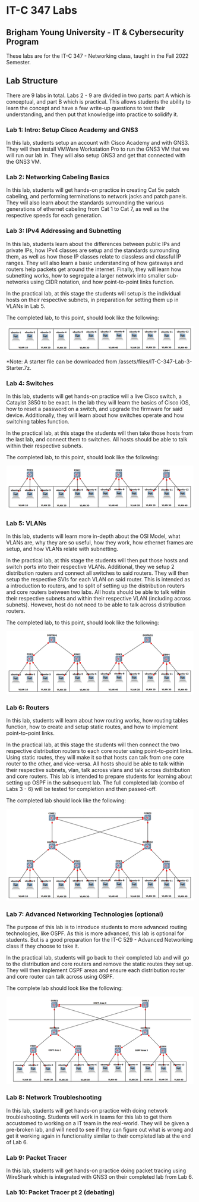 # IT-C 347 Labs
## Brigham Young University - IT & Cybersecurity Program

These labs are for the IT-C 347 - Networking class, taught in the Fall 2022 Semester.

## Lab Structure

There are 9 labs in total. Labs 2 - 9 are divided in two parts: part A which is conceptual, and part B which is practical. This allows students the ability to learn the concept and have a few write-up questions to test their understanding, and then put that knowledge into practice to solidify it.

### Lab 1: Intro: Setup Cisco Academy and GNS3

In this lab, students setup an account with Cisco Academy and with GNS3. They will then install VMWare Workstation Pro to run the GNS3 VM that we will run our lab in. They will also setup GNS3 and get that connected with the GNS3 VM.

### Lab 2: Networking Cabeling Basics

In this lab, students will get hands-on practice in creating Cat 5e patch cabeling, and performing terminations to network jacks and patch panels. They will also learn about the standards surrounding the various generations of ethernet cabeling from Cat 1 to Cat 7, as well as the respective speeds for each generation.

### Lab 3: IPv4 Addressing and Subnetting

In this lab, students learn about the differences between public IPs and private IPs, how IPv4 classes are setup and the standards surrounding them, as well as how those IP classes relate to classless and classful IP ranges. They will also learn a basic understanding of how gateways and routers help packets get around the internet. Finally, they will learn how subnetting works, how to segregate a larger network into smaller sub-networks using CIDR notation, and how point-to-point links function.

In the practical lab, at this stage the students will setup is the individual hosts on their respective subnets, in preparation for setting them up in VLANs in Lab 5.

The completed lab, to this point, should look like the following:

![Completed Lab 3](/assets/images/gns3/Lab-3.png "Completed Lab 3")

*Note: A starter file can be downloaded from /assets/files/IT-C-347-Lab-3-Starter.7z.

### Lab 4: Switches

In this lab, students will get hands-on practice will a live Cisco switch, a Cataylst 3850 to be exact. In the lab they will learn the basics of Cisco iOS, how to reset a password on a switch, and upgrade the firmware for said device. Additionally, they will learn about how switches operate and how switching tables function.

In the practical lab, at this stage the students will then take those hosts from the last lab, and connect them to switches. All hosts should be able to talk within their respective subnets.

The completed lab, to this point, should look like the following:

![Completed Lab 4](/assets/images/gns3/Lab-4.png "Completed Lab 4")
 
### Lab 5: VLANs

In this lab, students will learn more in-depth about the OSI Model, what VLANs are, why they are so useful, how they work, how ethernet frames are setup, and how VLANs relate with subnetting.

In the practical lab, at this stage the students will then put those hosts and switch ports into their respective VLANs. Additional, they we setup 2 distribution routers and connect all switches to said routers. They will then setup the respective SVIs for each VLAN on said router. This is intended as a introduction to routers, and to split of setting up the distribution routers and core routers between two labs. All hosts should be able to talk within their respective subnets and within their respective VLAN (including across subnets). However, host do not need to be able to talk across distribution routers.

The completed lab, to this point, should look like the following:

![Completed Lab 5](/assets/images/gns3/Lab-5.png "Completed Lab 5")

### Lab 6: Routers

In this lab, students will learn about how routing works, how routing tables function, how to create and setup static routes, and how to implement point-to-point links.

In the practical lab, at this stage the students will then connect the two respective distribution routers to each core router using point-to-point links. Using static routes, they will make it so that hosts can talk from one core router to the other, and vice-versa. All hosts should be able to talk within their respective subnets, vlan, talk across vlans and talk across distribution and core routers. This lab is intended to prepare students for learning about setting up OSPF in the subsequent lab. The full completed lab (combo of Labs 3 - 6) will be tested for completion and then passed-off.

The completed lab should look like the following:

![Completed Lab 6](/assets/images/gns3/Lab-6.png "Completed Lab 6")

### Lab 7: Advanced Networking Technologies (optional)

The purpose of this lab is to introduce students to more advanced routing technologies, like OSPF. As this is more advanced, this lab is optional for students. But is a good preparation for the IT-C 529 - Advanced Networking class if they choose to take it.

In the practical lab, students will go back to their completed lab and will go to the distribution and core routers and remove the static routes they set up. They will then implement OSPF areas and ensure each distribution router and core router can talk across using OSPF.

The complete lab should look like the following: 

![Completed Lab 7](/assets/images/gns3/Lab-7.png "Completed Lab 7")

### Lab 8: Network Troubleshooting

In this lab, students will get hands-on practice with doing network troubleshooting. Students will work in teams for this lab to get them accustomed to working on a IT team in the real-world. They will be given a pre-broken lab, and will need to see if they can figure out what is wrong and get it working again in functionality similar to their completed lab at the end of Lab 6.

### Lab 9: Packet Tracer

In this lab, students will get hands-on practice doing packet tracing using WireShark which is integrated with GNS3 on their completed lab from Lab 6. 

### Lab 10: Packet Tracer pt 2 (debating)

